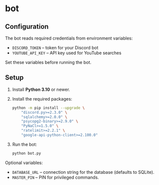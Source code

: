 # bot

## Configuration

The bot reads required credentials from environment variables:

- `DISCORD_TOKEN` – token for your Discord bot
- `YOUTUBE_API_KEY` – API key used for YouTube searches

Set these variables before running the bot.

## Setup

1. Install **Python 3.10** or newer.
2. Install the required packages:

   ```bash
   python -m pip install --upgrade \
       "discord.py>=2.3.0" \
       "sqlalchemy>=2.0.0" \
       "psycopg2-binary>=2.9.0" \
       "PyNaCl>=1.5.0" \
       "ratelimit>=2.2.1" \
       "google-api-python-client>=2.100.0"
   ```
3. Run the bot:

   ```bash
   python bot.py
   ```

Optional variables:
- `DATABASE_URL` – connection string for the database (defaults to SQLite).
- `MASTER_PIN` – PIN for privileged commands.


